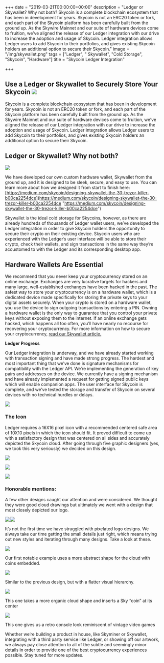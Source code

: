 +++
date = "2019-03-21T00:00:00+00:00"
description = "Ledger or Skywallet? Why not both?  Skycoin is a complete blockchain ecosystem that has been in development for years. Skycoin is not an ERC20 token or fork, and each part of the Skycoin platform has been carefully built from the ground up. As the Skywire Mainnet and our suite of hardware devices come to fruition, we’ve aligned the release of our Ledger integration with our drive to increase the adoption and usage of Skycoin. Ledger integration allows Ledger users to add Skycoin to their portfolios, and gives existing Skycoin holders an additional option to secure their Skycoin."
image = "/img/skywallet.png"
tags = ["Ledger", " Skywallet", "Cold Storage", "Skycoin", "Hardware"]
title = "Skycoin Ledger Integration"

+++
## Use a Ledger or Skywallet to Securely Store Your Skycoin ![](/img/skywallet6.png)

Skycoin is a complete blockchain ecosystem that has been in development for years. Skycoin is not an ERC20 token or fork, and each part of the Skycoin platform has been carefully built from the ground up. As the Skywire Mainnet and our suite of hardware devices come to fruition, we’ve aligned the release of our Ledger integration with our drive to increase the adoption and usage of Skycoin. Ledger integration allows Ledger users to add Skycoin to their portfolios, and gives existing Skycoin holders an additional option to secure their Skycoin.

## **Ledger or Skywallet? Why not both?**

![](/img/skywallet.png)

We have developed our own custom hardware wallet, Skywallet from the ground up, and it is designed to be sleek, secure, and easy to use. You can learn more about how we designed it from start to finish here:[ ](https://medium.com/skycoin/designing-skywallet-the-30-trezor-killer-b00ca2254dce)[https://medium.com/skycoin/designing-skywallet-the-30-trezor-killer-b00ca2254dce](https://medium.com/skycoin/designing-skywallet-the-30-trezor-killer-b00ca2254dce "https://medium.com/skycoin/designing-skywallet-the-30-trezor-killer-b00ca2254dce")

Skywallet is the ideal cold storage for Skycoins, however, as there are already hundreds of thousands of Ledger wallet users, we’ve developed the Ledger integration in order to give Skycoin holders the opportunity to secure their crypto on their existing device. Skycoin users who are experienced with the Ledger’s user interface will be able to store their crypto, check their wallets, and sign transactions in the same way they’re accustomed to with the Ledger and its corresponding desktop app.

## **Hardware Wallets Are Essential**

We recommend that you never keep your cryptocurrency stored on an online exchange. Exchanges are very lucrative targets for hackers and many large, well-established exchanges have been hacked in the past. The safest way to store your cryptocurrency is on a hardware wallet, which is a dedicated device made specifically for storing the private keys to your digital assets securely. When your crypto is stored on a hardware wallet, you use the device to sign outgoing transactions by entering a PIN. Owning a hardware wallet is the only way to guarantee that you control your private keys without exposing them to the internet. If an online exchange gets hacked, which happens all too often, you’ll have nearly no recourse for recovering your cryptocurrency. For more information on how to secure your cryptocurrency, [read our Skywallet article.](https://medium.com/skycoin/designing-skywallet-the-30-trezor-killer-b00ca2254dce)

**Ledger Progress**

Our Ledger integration is underway, and we have already started working with transaction signing and have made strong progress. The hardest and most important thing that we’ve done is signature mechanisms for compatibility with the Ledger API. We’re implementing the generation of key pairs and addresses on the device. We currently have a signing mechanism and have already implemented a request for getting signed public keys which will enable companion apps. The user interface for Skycoin is complete, and we’ve tested the storage and transfer of Skycoin on several devices with no technical hurdles or delays.

![](/img/image77.png)

### **The Icon**

Ledger requires a 16X16 pixel icon with a recommended centered safe area of 10X10 pixels in which the icon should fit. It proved difficult to come up with a satisfactory design that was centered on all sides and accurately depicted the Skycoin cloud. After going through five graphic designers (yes, we took this very seriously) we decided on this design.

![](/img/skywallet8.png)

![](/img/skywallet2.png)

![](/img/winning.png)

### **Honorable mentions:**

A few other designs caught our attention and were considered. We thought they were good cloud drawings but ultimately we went with a design that most closely depicted our logo.

![](/img/skywallet3.png)![](/img/skywallet7.png)

It’s not the first time we have struggled with pixelated logo designs. We always take our time getting the small details just right, which means trying out new styles and iterating through many designs. Take a look at these.

![](/img/skywallet4.png)

Our first notable example uses a more abstract shape for the cloud with coins embedded.

![](/img/skywallet5.png)

Similar to the previous design, but with a flatter visual hierarchy.

![](/img/skywallet9.png)

This one takes a more organic cloud shape and inserts a Sky “coin” at its center

![](/img/skywallet10.png)

This one gives us a retro console look reminiscent of vintage video games

Whether we’re building a product in house, like Skyminer or Skywallet, integrating with a third party service like Ledger, or showing off our artwork, we always pay close attention to all of the subtle and seemingly minor details in order to provide one of the best cryptocurrency experiences possible. Stay tuned for more updates.